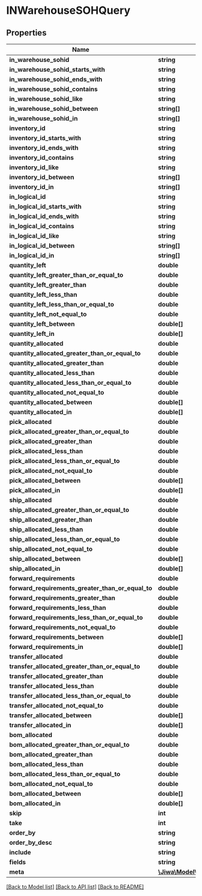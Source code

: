 # INWarehouseSOHQuery

## Properties
Name | Type | Description | Notes
------------ | ------------- | ------------- | -------------
**in_warehouse_sohid** | **string** |  | [optional] 
**in_warehouse_sohid_starts_with** | **string** |  | [optional] 
**in_warehouse_sohid_ends_with** | **string** |  | [optional] 
**in_warehouse_sohid_contains** | **string** |  | [optional] 
**in_warehouse_sohid_like** | **string** |  | [optional] 
**in_warehouse_sohid_between** | **string[]** |  | [optional] 
**in_warehouse_sohid_in** | **string[]** |  | [optional] 
**inventory_id** | **string** |  | [optional] 
**inventory_id_starts_with** | **string** |  | [optional] 
**inventory_id_ends_with** | **string** |  | [optional] 
**inventory_id_contains** | **string** |  | [optional] 
**inventory_id_like** | **string** |  | [optional] 
**inventory_id_between** | **string[]** |  | [optional] 
**inventory_id_in** | **string[]** |  | [optional] 
**in_logical_id** | **string** |  | [optional] 
**in_logical_id_starts_with** | **string** |  | [optional] 
**in_logical_id_ends_with** | **string** |  | [optional] 
**in_logical_id_contains** | **string** |  | [optional] 
**in_logical_id_like** | **string** |  | [optional] 
**in_logical_id_between** | **string[]** |  | [optional] 
**in_logical_id_in** | **string[]** |  | [optional] 
**quantity_left** | **double** |  | [optional] 
**quantity_left_greater_than_or_equal_to** | **double** |  | [optional] 
**quantity_left_greater_than** | **double** |  | [optional] 
**quantity_left_less_than** | **double** |  | [optional] 
**quantity_left_less_than_or_equal_to** | **double** |  | [optional] 
**quantity_left_not_equal_to** | **double** |  | [optional] 
**quantity_left_between** | **double[]** |  | [optional] 
**quantity_left_in** | **double[]** |  | [optional] 
**quantity_allocated** | **double** |  | [optional] 
**quantity_allocated_greater_than_or_equal_to** | **double** |  | [optional] 
**quantity_allocated_greater_than** | **double** |  | [optional] 
**quantity_allocated_less_than** | **double** |  | [optional] 
**quantity_allocated_less_than_or_equal_to** | **double** |  | [optional] 
**quantity_allocated_not_equal_to** | **double** |  | [optional] 
**quantity_allocated_between** | **double[]** |  | [optional] 
**quantity_allocated_in** | **double[]** |  | [optional] 
**pick_allocated** | **double** |  | [optional] 
**pick_allocated_greater_than_or_equal_to** | **double** |  | [optional] 
**pick_allocated_greater_than** | **double** |  | [optional] 
**pick_allocated_less_than** | **double** |  | [optional] 
**pick_allocated_less_than_or_equal_to** | **double** |  | [optional] 
**pick_allocated_not_equal_to** | **double** |  | [optional] 
**pick_allocated_between** | **double[]** |  | [optional] 
**pick_allocated_in** | **double[]** |  | [optional] 
**ship_allocated** | **double** |  | [optional] 
**ship_allocated_greater_than_or_equal_to** | **double** |  | [optional] 
**ship_allocated_greater_than** | **double** |  | [optional] 
**ship_allocated_less_than** | **double** |  | [optional] 
**ship_allocated_less_than_or_equal_to** | **double** |  | [optional] 
**ship_allocated_not_equal_to** | **double** |  | [optional] 
**ship_allocated_between** | **double[]** |  | [optional] 
**ship_allocated_in** | **double[]** |  | [optional] 
**forward_requirements** | **double** |  | [optional] 
**forward_requirements_greater_than_or_equal_to** | **double** |  | [optional] 
**forward_requirements_greater_than** | **double** |  | [optional] 
**forward_requirements_less_than** | **double** |  | [optional] 
**forward_requirements_less_than_or_equal_to** | **double** |  | [optional] 
**forward_requirements_not_equal_to** | **double** |  | [optional] 
**forward_requirements_between** | **double[]** |  | [optional] 
**forward_requirements_in** | **double[]** |  | [optional] 
**transfer_allocated** | **double** |  | [optional] 
**transfer_allocated_greater_than_or_equal_to** | **double** |  | [optional] 
**transfer_allocated_greater_than** | **double** |  | [optional] 
**transfer_allocated_less_than** | **double** |  | [optional] 
**transfer_allocated_less_than_or_equal_to** | **double** |  | [optional] 
**transfer_allocated_not_equal_to** | **double** |  | [optional] 
**transfer_allocated_between** | **double[]** |  | [optional] 
**transfer_allocated_in** | **double[]** |  | [optional] 
**bom_allocated** | **double** |  | [optional] 
**bom_allocated_greater_than_or_equal_to** | **double** |  | [optional] 
**bom_allocated_greater_than** | **double** |  | [optional] 
**bom_allocated_less_than** | **double** |  | [optional] 
**bom_allocated_less_than_or_equal_to** | **double** |  | [optional] 
**bom_allocated_not_equal_to** | **double** |  | [optional] 
**bom_allocated_between** | **double[]** |  | [optional] 
**bom_allocated_in** | **double[]** |  | [optional] 
**skip** | **int** |  | [optional] 
**take** | **int** |  | [optional] 
**order_by** | **string** |  | [optional] 
**order_by_desc** | **string** |  | [optional] 
**include** | **string** |  | [optional] 
**fields** | **string** |  | [optional] 
**meta** | [**\Jiwa\Model\DictionaryStringString_**](DictionaryStringString_.md) |  | [optional] 

[[Back to Model list]](../README.md#documentation-for-models) [[Back to API list]](../README.md#documentation-for-api-endpoints) [[Back to README]](../README.md)


